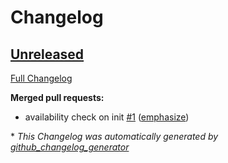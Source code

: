 # Changelog

## [Unreleased](https://github.com/OpenVoiceOS/ovos-translate-plugin-deepl/tree/HEAD)

[Full Changelog](https://github.com/OpenVoiceOS/ovos-translate-plugin-deepl/compare/6700f692da3638f6690f3232816604c9d95cf4df...HEAD)

**Merged pull requests:**

- availability check on init [\#1](https://github.com/OpenVoiceOS/ovos-translate-plugin-deepl/pull/1) ([emphasize](https://github.com/emphasize))



\* *This Changelog was automatically generated by [github_changelog_generator](https://github.com/github-changelog-generator/github-changelog-generator)*
